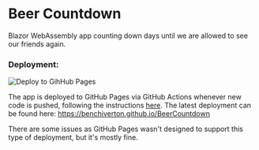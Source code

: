 # Beer Countdown

Blazor WebAssembly app counting down days until we are allowed to see our friends again.

### Deployment:
![Deploy to GihHub Pages](https://github.com/benchiverton/BeerCountdown/workflows/Deploy%20to%20GitHub%20Pages/badge.svg)

The app is deployed to GitHub Pages via GitHub Actions whenever new code is pushed, following the instructions [here](https://www.davideguida.com/how-to-deploy-blazor-webassembly-on-github-pages-using-github-actions/). The latest deployment can be found here: https://benchiverton.github.io/BeerCountdown

There are some issues as GitHub Pages wasn't designed to support this type of deployment, but it's mostly fine.

